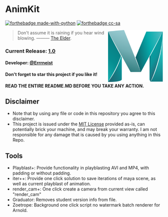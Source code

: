 # AnimKit
[![forthebadge made-with-python](http://ForTheBadge.com/images/badges/made-with-python.svg)](https://www.python.org/)
[![forthebadge cc-sa](http://ForTheBadge.com/images/badges/cc-sa.svg)](https://creativecommons.org/licenses/by-sa/4.0)


<img align="right" src="https://github.com/Errrneist/AnimKit/blob/master/IMG/maya_icon.png" alt="Maya" width="175">


> Don't assume it is raining if you hear wind blowing. ——— [The Elder](https://hongjunwu.com/elder/).    
### Current Release: [1.0](https://github.com/Errrneist/AnimKit/releases)
#### Developer: [@Errrneist](https://github.com/Errrneist/)
#### Don't forget to star this project if you like it! 
#### READ THE ENTIRE README.MD BEFORE YOU TAKE ANY ACTION.


## Disclaimer
* Note that by using any file or code in this repository you agree to this disclaimer.
* This project is issued under the [MIT License](https://opensource.org/licenses/MIT) provided as-is, can potentially brick your machine, and may break your warranty. I am not responsible for any damage that is caused by you using anything in this Repo.

## Tools
* Playblast+: Provide functionality in playblasting AVI and MP4, with padding or without padding.
* iter++: Provide one click solution to save iterations of maya scene, as well as current playblast of animation.
* render_cam+: One click create a camera from current view called "render_cam"
* Graduator: Removes student version info from file.
* Zoetrope: Background one click script no watermark batch renderer for Arnold.
